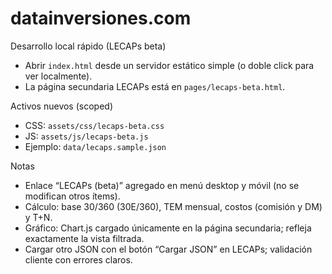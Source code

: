 # datainversiones.com

Desarrollo local rápido (LECAPs beta)
- Abrir `index.html` desde un servidor estático simple (o doble click para ver localmente).
- La página secundaria LECAPs está en `pages/lecaps-beta.html`.

Activos nuevos (scoped)
- CSS: `assets/css/lecaps-beta.css`
- JS: `assets/js/lecaps-beta.js`
- Ejemplo: `data/lecaps.sample.json`

Notas
- Enlace “LECAPs (beta)” agregado en menú desktop y móvil (no se modifican otros ítems).
- Cálculo: base 30/360 (30E/360), TEM mensual, costos (comisión y DM) y T+N.
- Gráfico: Chart.js cargado únicamente en la página secundaria; refleja exactamente la vista filtrada.
- Cargar otro JSON con el botón “Cargar JSON” en LECAPs; validación cliente con errores claros.
